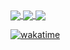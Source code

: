 <a href="https://github-readme-stats.vercel.app/api?username=tsukasaroot&show_icons=true&theme=tokyonight&count_private=true&show_owner=true">
  <img align="center" src="https://github-readme-stats-theta-henna.vercel.app/api?username=tsukasaroot&show_icons=true&theme=tokyonight&count_private=true&show_owner=true" />
</a>
<a href="https://github-readme-stats.vercel.app/top-langs/?username=tsukasaroot&theme=tokyonight">
  <img align="center" src="https://github-readme-stats-theta-henna.vercel.app/api/top-langs/?username=tsukasaroot&theme=tokyonight&count_private=true" />
</a>
<a href="https://wakatime.com/@tsukasaroot">
  <img align="center" src="https://github-readme-stats.vercel.app/api/wakatime?username=tsukasaroot&theme=tokyonight&range=last_7_days" />
</a>

[![wakatime](https://wakatime.com/badge/user/a8c97f4a-f66c-423f-bc68-34cee3af760f.svg)](https://wakatime.com/@a8c97f4a-f66c-423f-bc68-34cee3af760f)
